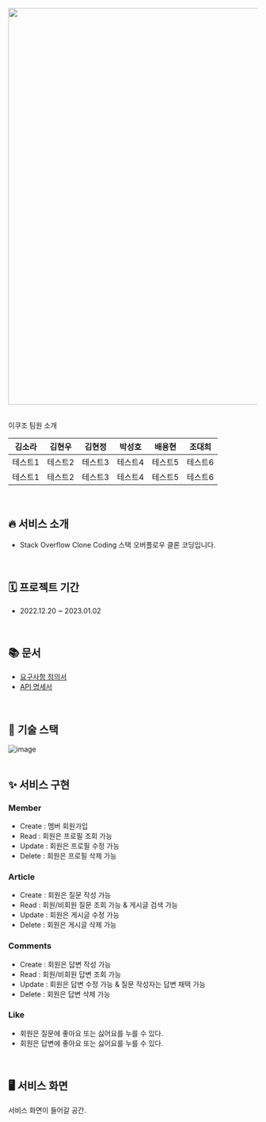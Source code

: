 <p align="center"><img src="https://upload.wikimedia.org/wikipedia/commons/0/02/Stack_Overflow_logo.svg" width="800px"></p>
</br>
이쿠조 팀원 소개  

|김소라|김현우|김현정|박성호|배용현|조대희|
|---|---|---|---|---|---|
|테스트1|테스트2|테스트3|테스트4|테스트5|테스트6|
|테스트1|테스트2|테스트3|테스트4|테스트5|테스트6|
</br>

## 🔥 서비스 소개
- Stack Overflow Clone Coding 스택 오버플로우 클론 코딩입니다.
</br>

## 🗓️ 프로젝트 기간
- 2022.12.20 ~ 2023.01.02
</br>

## 📚 문서
- [요구사항 정의서](https://docs.google.com/document/d/1jQU9doK8h_rl54DL878T_I1RqKnNkDNsRhlyP95LDxY/edit)
- [API 명세서](https://codestates.notion.site/API-f817c7da979640ba99d528ab0e98498c)
</br>

## 📌 기술 스택
![image](https://user-images.githubusercontent.com/111113889/210197540-2a4cc181-0c70-461a-af85-f89ec4c4128c.png)
</br>
</br>

## ✨ 서비스 구현
### Member
 - Create : 멤버 회원가입
 - Read : 회원은 프로필 조회 가능
 - Update : 회원은 프로필 수정 가능
 - Delete : 회원은 프로필 삭제 가능

### Article
 - Create : 회원은 질문 작성 가능
 - Read : 회원/비회원 질문 조회 가능 & 게시글 검색 가능
 - Update : 회원은 게시글 수정 가능
 - Delete : 회원은 게시글 삭제 가능

### Comments
 - Create : 회원은 답변 작성 가능
 - Read : 회원/비회원 답변 조회 가능
 - Update : 회원은 답변 수정 가능 & 질문 작성자는 답변 채택 가능
 - Delete : 회원은 답변 삭제 가능

### Like
- 회원은 질문에 좋아요 또는 싫어요를 누를 수 있다.
- 회원은 답변에 좋아요 또는 싫어요를 누를 수 있다.
</br>

## 🖥️ 서비스 화면
서비스 화면이 들어갈 공간.
